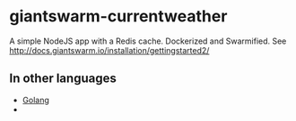 giantswarm-currentweather
=========================

A simple NodeJS app with a Redis cache. Dockerized and Swarmified. See http://docs.giantswarm.io/installation/gettingstarted2/

## In other languages

* [Golang](https://github.com/giantswarm/giantswarm-currentweather-go)
* 
